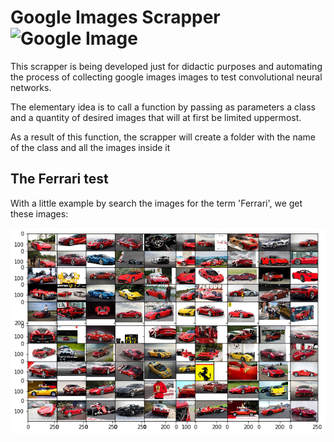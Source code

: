 
# Google Images Scrapper ![Google Image](https://media.glassdoor.com/sql/9079/google-squarelogo-1441130773284.png)

This scrapper is being developed just for didactic purposes and automating the process of collecting google images images to test convolutional neural networks.

The elementary idea is to call a function by passing as parameters a class and a quantity of desired images that will at first be limited uppermost.

As a result of this function, the scrapper will create a folder with the name of the class and all the images inside it

## The Ferrari test
With a little example by search the images for the term 'Ferrari', we get these images:

![Ferrari Grid](ferrari_example.png)
